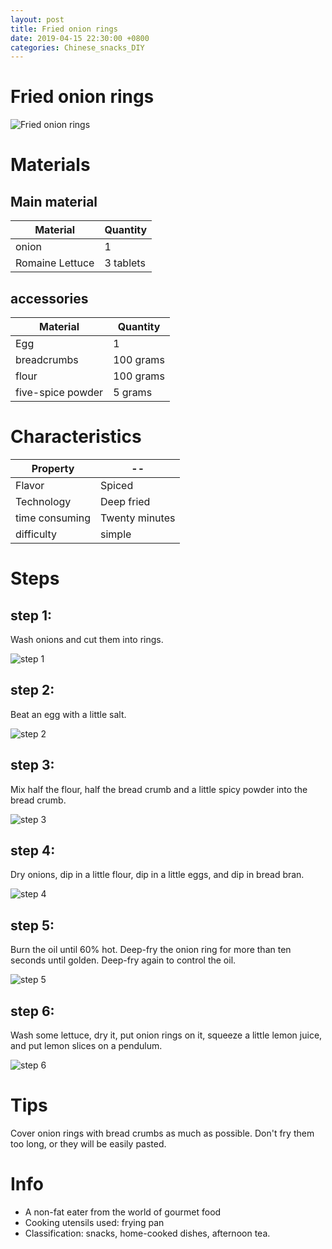 ```yaml
---
layout: post
title: Fried onion rings
date: 2019-04-15 22:30:00 +0800
categories: Chinese_snacks_DIY
---
```


# Fried onion rings

![Fried onion rings]({{site.baseurl}}/img/417756/417756.jpg)

# Materials


## Main material

Material|Quantity
--|--
onion|1
Romaine Lettuce|3 tablets

## accessories

Material|Quantity
--|--
Egg|1
breadcrumbs|100 grams
flour|100 grams
five-spice powder|5 grams

# Characteristics

Property|--
--|--
Flavor|Spiced
Technology|Deep fried
time consuming|Twenty minutes
difficulty|simple

# Steps

## step 1:

Wash onions and cut them into rings.

![step 1]({{site.baseurl}}/img/417756/1.jpg)

## step 2:

Beat an egg with a little salt.

![step 2]({{site.baseurl}}/img/417756/2.jpg)

## step 3:

Mix half the flour, half the bread crumb and a little spicy powder into the bread crumb.

![step 3]({{site.baseurl}}/img/417756/3.jpg)

## step 4:

Dry onions, dip in a little flour, dip in a little eggs, and dip in bread bran.

![step 4]({{site.baseurl}}/img/417756/4.jpg)

## step 5:

Burn the oil until 60% hot. Deep-fry the onion ring for more than ten seconds until golden. Deep-fry again to control the oil.

![step 5]({{site.baseurl}}/img/417756/5.jpg)

## step 6:

Wash some lettuce, dry it, put onion rings on it, squeeze a little lemon juice, and put lemon slices on a pendulum.

![step 6]({{site.baseurl}}/img/417756/6.jpg)

# Tips

Cover onion rings with bread crumbs as much as possible. Don't fry them too long, or they will be easily pasted.

# Info

- A non-fat eater from the world of gourmet food
- Cooking utensils used: frying pan
- Classification: snacks, home-cooked dishes, afternoon tea.